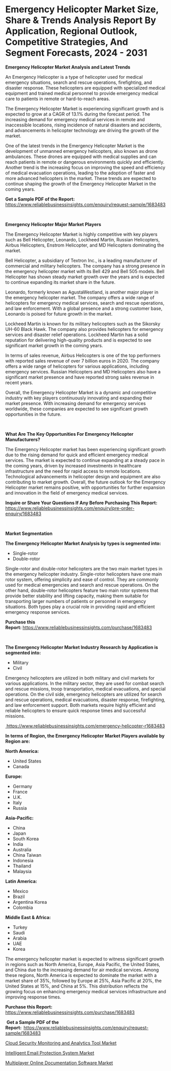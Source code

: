 <p><h1>Emergency Helicopter Market Size, Share & Trends Analysis Report By Application, Regional Outlook, Competitive Strategies, And Segment Forecasts, 2024 - 2031</h1></p><p><strong>Emergency Helicopter Market Analysis and Latest Trends</strong></p>
<p><p>An Emergency Helicopter is a type of helicopter used for medical emergency situations, search and rescue operations, firefighting, and disaster response. These helicopters are equipped with specialized medical equipment and trained medical personnel to provide emergency medical care to patients in remote or hard-to-reach areas.</p><p>The Emergency Helicopter Market is experiencing significant growth and is expected to grow at a CAGR of 13.1% during the forecast period. The increasing demand for emergency medical services in remote and inaccessible locations, rising incidence of natural disasters and accidents, and advancements in helicopter technology are driving the growth of the market.</p><p>One of the latest trends in the Emergency Helicopter Market is the development of unmanned emergency helicopters, also known as drone ambulances. These drones are equipped with medical supplies and can reach patients in remote or dangerous environments quickly and efficiently. Another trend is the increasing focus on improving the speed and efficiency of medical evacuation operations, leading to the adoption of faster and more advanced helicopters in the market. These trends are expected to continue shaping the growth of the Emergency Helicopter Market in the coming years.</p></p>
<p><strong>Get a Sample PDF of the Report:&nbsp;</strong> <a href="https://www.reliablebusinessinsights.com/enquiry/request-sample/1683483">https://www.reliablebusinessinsights.com/enquiry/request-sample/1683483</a></p>
<p>&nbsp;</p>
<p><strong>Emergency Helicopter Major Market Players</strong></p>
<p><p>The Emergency Helicopter Market is highly competitive with key players such as Bell Helicopter, Leonardo, Lockheed Martin, Russian Helicopters, Airbus Helicopters, Enstrom Helicopter, and MD Helicopters dominating the market. </p><p>Bell Helicopter, a subsidiary of Textron Inc., is a leading manufacturer of commercial and military helicopters. The company has a strong presence in the emergency helicopter market with its Bell 429 and Bell 505 models. Bell Helicopter has shown steady market growth over the years and is expected to continue expanding its market share in the future.</p><p>Leonardo, formerly known as AgustaWestland, is another major player in the emergency helicopter market. The company offers a wide range of helicopters for emergency medical services, search and rescue operations, and law enforcement. With a global presence and a strong customer base, Leonardo is poised for future growth in the market.</p><p>Lockheed Martin is known for its military helicopters such as the Sikorsky UH-60 Black Hawk. The company also provides helicopters for emergency services and disaster relief operations. Lockheed Martin has a solid reputation for delivering high-quality products and is expected to see significant market growth in the coming years.</p><p>In terms of sales revenue, Airbus Helicopters is one of the top performers with reported sales revenue of over 7 billion euros in 2020. The company offers a wide range of helicopters for various applications, including emergency services. Russian Helicopters and MD Helicopters also have a significant market presence and have reported strong sales revenue in recent years.</p><p>Overall, the Emergency Helicopter Market is a dynamic and competitive industry with key players continuously innovating and expanding their market presence. With increasing demand for emergency services worldwide, these companies are expected to see significant growth opportunities in the future.</p></p>
<p>&nbsp;</p>
<p><strong>What Are The Key Opportunities For Emergency Helicopter Manufacturers?</strong></p>
<p><p>The Emergency Helicopter market has been experiencing significant growth due to the rising demand for quick and efficient emergency medical services. The market is expected to continue expanding at a steady pace in the coming years, driven by increased investments in healthcare infrastructure and the need for rapid access to remote locations. Technological advancements in helicopter design and equipment are also contributing to market growth. Overall, the future outlook for the Emergency Helicopter market remains positive, with opportunities for further expansion and innovation in the field of emergency medical services.</p></p>
<p><strong>Inquire or Share Your Questions If Any Before Purchasing This Report:</strong> <a href="https://www.reliablebusinessinsights.com/enquiry/pre-order-enquiry/1683483">https://www.reliablebusinessinsights.com/enquiry/pre-order-enquiry/1683483</a></p>
<p>&nbsp;</p>
<p><strong>Market Segmentation</strong></p>
<p><strong>The Emergency Helicopter Market Analysis by types is segmented into:</strong></p>
<p><ul><li>Single-rotor</li><li>Double-rotor</li></ul></p>
<p><p>Single-rotor and double-rotor helicopters are the two main market types in the emergency helicopter industry. Single-rotor helicopters have one main rotor system, offering simplicity and ease of control. They are commonly used for medical emergencies and search and rescue operations. On the other hand, double-rotor helicopters feature two main rotor systems that provide better stability and lifting capacity, making them suitable for transporting larger numbers of patients or personnel in emergency situations. Both types play a crucial role in providing rapid and efficient emergency response services.</p></p>
<p><strong>Purchase this Report:&nbsp;</strong><a href="https://www.reliablebusinessinsights.com/purchase/1683483">https://www.reliablebusinessinsights.com/purchase/1683483</a></p>
<p>&nbsp;</p>
<p><strong>The Emergency Helicopter Market Industry Research by Application is segmented into:</strong></p>
<p><ul><li>Military</li><li>Civil</li></ul></p>
<p><p>Emergency helicopters are utilized in both military and civil markets for various applications. In the military sector, they are used for combat search and rescue missions, troop transportation, medical evacuations, and special operations. On the civil side, emergency helicopters are utilized for search and rescue operations, medical evacuations, disaster response, firefighting, and law enforcement support. Both markets require highly efficient and reliable helicopters to ensure quick response times and successful missions.</p></p>
<p><a href="https://www.reliablebusinessinsights.com/emergency-helicopter-r1683483">&nbsp;https://www.reliablebusinessinsights.com/emergency-helicopter-r1683483</a></p>
<p><strong>In terms of Region, the Emergency Helicopter Market Players available by Region are:</strong></p>
<p>
    <p> <strong> North America: </strong>
        <ul>
            <li>United States</li>
            <li>Canada</li>
        </ul>
        </p> 
    <p> <strong> Europe: </strong>
        <ul>
            <li>Germany</li>
            <li>France</li>
            <li>U.K.</li>
            <li>Italy</li>
            <li>Russia</li>
        </ul>
        </p> 
    <p> <strong> Asia-Pacific: </strong>
        <ul>
            <li>China</li>
            <li>Japan</li>
            <li>South Korea</li>
            <li>India</li>
            <li>Australia</li>
            <li>China Taiwan</li>
            <li>Indonesia</li>
            <li>Thailand</li>
            <li>Malaysia</li>
        </ul>
        </p> 
    <p> <strong> Latin America: </strong>
        <ul>
            <li>Mexico</li>
            <li>Brazil</li>
            <li>Argentina Korea</li>
            <li>Colombia</li>
        </ul>
        </p> 
    <p> <strong> Middle East & Africa: </strong>
        <ul>
            <li>Turkey</li>
            <li>Saudi</li>
            <li>Arabia</li>
            <li>UAE</li>
            <li>Korea</li>
        </ul>
    </p>
    </p>
<p><p>The emergency helicopter market is expected to witness significant growth in regions such as North America, Europe, Asia Pacific, the United States, and China due to the increasing demand for air medical services. Among these regions, North America is expected to dominate the market with a market share of 35%, followed by Europe at 25%, Asia Pacific at 20%, the United States at 15%, and China at 5%. This distribution reflects the growing focus on enhancing emergency medical services infrastructure and improving response times.</p></p>
<p><strong>Purchase this Report: </strong><a href="https://www.reliablebusinessinsights.com/purchase/1683483">https://www.reliablebusinessinsights.com/purchase/1683483</a></p>
<p>&nbsp;<strong>Get a Sample PDF of the Report:&nbsp;&nbsp;</strong><a href="https://www.reliablebusinessinsights.com/enquiry/request-sample/1683483">https://www.reliablebusinessinsights.com/enquiry/request-sample/1683483</a></p>
<p><strong></strong></p>
<p><p><a href="https://github.com/hskmn/Market-Research-Report-List-1/blob/main/cloud-security-monitoring-and-analytics-tool-market.md">Cloud Security Monitoring and Analytics Tool Market</a></p><p><a href="https://github.com/hlspriggs/Market-Research-Report-List-1/blob/main/intelligent-email-protection-system-market.md">Intelligent Email Protection System Market</a></p><p><a href="https://github.com/caylechardson65746/Market-Research-Report-List-1/blob/main/multiplayer-online-documentation-software-market.md">Multiplayer Online Documentation Software Market</a></p></p>